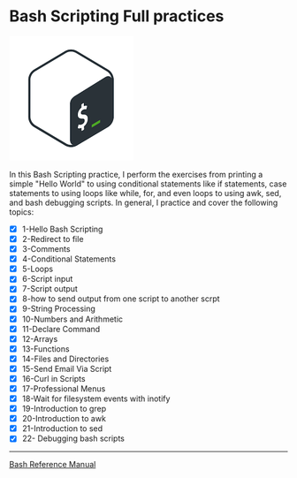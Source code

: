 
# Bash Scripting Full practices

![Bash screen](../assets/bash.png)

In this Bash Scripting practice, I perform the exercises from printing a simple "Hello World" to using conditional statements like if statements, case statements to using loops like while, for, and even loops to using awk, sed, and bash debugging scripts. In general, I practice and cover the following topics:

- [x] 1-Hello Bash Scripting
- [x] 2-Redirect to file
- [x] 3-Comments
- [x] 4-Conditional Statements
- [x] 5-Loops
- [x] 6-Script input
- [x] 7-Script output
- [x] 8-how to send output from one script to another scrpt
- [x] 9-String Processing
- [x] 10-Numbers and Arithmetic
- [X] 11-Declare Command
- [X] 12-Arrays
- [x] 13-Functions
- [x] 14-Files and Directories
- [x] 15-Send Email Via Script
- [x] 16-Curl in Scripts
- [x] 17-Professional Menus
- [x] 18-Wait for filesystem events with inotify
- [x] 19-Introduction to grep
- [x] 20-Introduction to awk
- [x] 21-Introduction to sed
- [x] 22- Debugging bash scripts

---

[Bash Reference Manual](https://www.gnu.org/savannah-checkouts/gnu/bash/manual/bash.html)